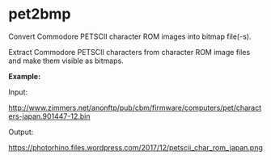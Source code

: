 # pet2bmp
Convert Commodore PETSCII character ROM images into bitmap file(-s).

Extract Commodore PETSCII characters from character ROM image files and make them visible as bitmaps.

**Example:**

Input:

http://www.zimmers.net/anonftp/pub/cbm/firmware/computers/pet/characters-japan.901447-12.bin

Output:

https://photorhino.files.wordpress.com/2017/12/petscii_char_rom_japan.png

